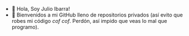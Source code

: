 - 👋 Hola, Soy Julio Ibarra!
- 🌱 Bienvenidos a mi GitHub lleno de repositorios privados (así evito que robes mi código *cof cof*. Perdón, así impido que veas lo mal que programo).

<!---
HoolioIL/HoolioIL is a ✨ special ✨ repository because its `README.md` (this file) appears on your GitHub profile.
You can click the Preview link to take a look at your changes.
--->
